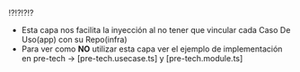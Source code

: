 ⁉️⁉️⁉️⁉️
- Esta capa nos facilita la inyección al no tener que vincular cada Caso De Uso(app) con su Repo(infra)
- Para ver como **NO** utilizar esta capa ver el ejemplo de implementación en pre-tech -> [pre-tech.usecase.ts] y [pre-tech.module.ts]